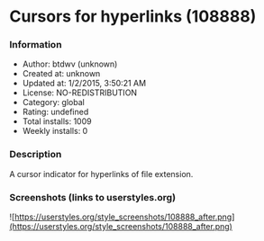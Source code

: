 # Cursors for hyperlinks (108888)

### Information
- Author: btdwv (unknown)
- Created at: unknown
- Updated at: 1/2/2015, 3:50:21 AM
- License: NO-REDISTRIBUTION
- Category: global
- Rating: undefined
- Total installs: 1009
- Weekly installs: 0


### Description
A cursor indicator for hyperlinks of file extension.


### Screenshots (links to userstyles.org)
![https://userstyles.org/style_screenshots/108888_after.png](https://userstyles.org/style_screenshots/108888_after.png)


